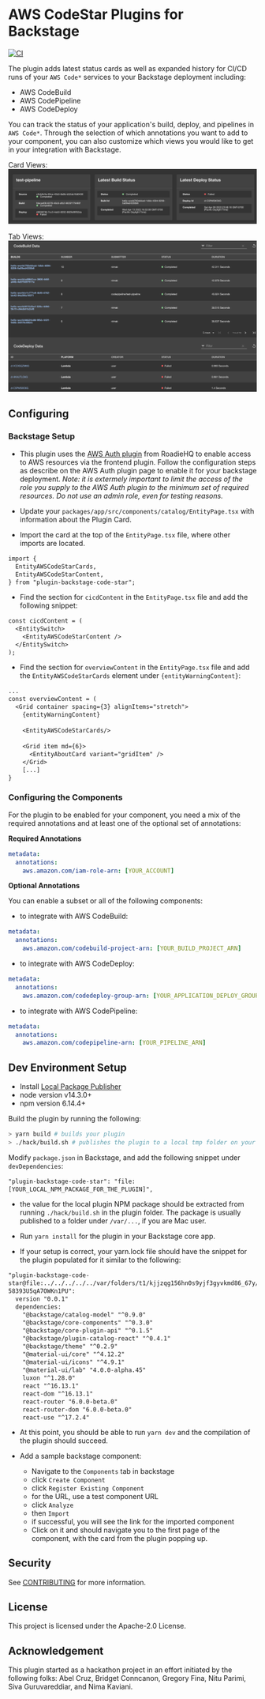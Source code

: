 # AWS CodeStar Plugins for Backstage

[![CI](https://github.com/awslabs/aws-codestar-plugins-for-backstage/actions/workflows/ci.yml/badge.svg?branch=main)](https://github.com/awslabs/aws-codestar-plugins-for-backstage/actions/workflows/ci.yml)

The plugin adds latest status cards as well as expanded history for CI/CD runs of your `AWS Code*` services to your Backstage deployment including:

- AWS CodeBuild
- AWS CodePipeline
- AWS CodeDeploy

You can track the status of your application's build, deploy, and pipelines in `AWS Code*`. Through the selection of which annotations you want to add to your component, you can also customize which views you would like to get in your integration with Backstage.

Card Views:
![card image](./pics/code-cards.png)

Tab Views:
![ci/cd image](./pics/cicd-tab.png)

## Configuring

### Backstage Setup

- This plugin uses the [AWS
  Auth plugin](https://github.com/RoadieHQ/roadie-backstage-plugins/tree/main/plugins/backend/backstage-plugin-aws-auth) from RoadieHQ to
  enable access to AWS resources via the frontend plugin. Follow the
  configuration steps as describe on the AWS Auth plugin page to enable it for your
  backstage deployment. _Note: it is extermely important to limit the access of
  the role you supply to the AWS Auth plugin to the minimum set of required
  resources. Do not use an admin role, even for testing reasons._

- Update your `packages/app/src/components/catalog/EntityPage.tsx` with
  information about the Plugin Card.

- Import the card at the top of the `EntityPage.tsx` file, where other
  imports are located.

```tsx
import {
  EntityAWSCodeStarCards,
  EntityAWSCodeStarContent,
} from "plugin-backstage-code-star";
```

- Find the section for `cicdContent` in the `EntityPage.tsx` file and add the
  following snippet:

```tsx
const cicdContent = (
  <EntitySwitch>
    <EntityAWSCodeStarContent />
  </EntitySwitch>
);
```

- Find the section for `overviewContent` in the `EntityPage.tsx` file and add the `EntityAWSCodeStarCards` element under `{entityWarningContent}`:

```tsx
...
const overviewContent = (
  <Grid container spacing={3} alignItems="stretch">
    {entityWarningContent}

    <EntityAWSCodeStarCards/>

    <Grid item md={6}>
      <EntityAboutCard variant="gridItem" />
    </Grid>
    [...]
}
```

### Configuring the Components

For the plugin to be enabled for your component, you need a mix of the required
annotations and at least one of the optional set of annotations:

**Required Annotations**

```yaml
metadata:
  annotations:
    aws.amazon.com/iam-role-arn: [YOUR_ACCOUNT]
```

**Optional Annotations**

You can enable a subset or all of the following components:

- to integrate with AWS CodeBuild:

```yaml
metadata:
  annotations:
    aws.amazon.com/codebuild-project-arn: [YOUR_BUILD_PROJECT_ARN]
```

- to integrate with AWS CodeDeploy:

```yaml
metadata:
  annotations:
    aws.amazon.com/codedeploy-group-arn: [YOUR_APPLICATION_DEPLOY_GROUP_ARN]
```

- to integrate with AWS CodePipeline:

```yaml
metadata:
  annotations:
    aws.amazon.com/codepipeline-arn: [YOUR_PIPELINE_ARN]
```

## Dev Environment Setup

- Install [Local Package Publisher](https://www.npmjs.com/package/local-package-publisher)
- node version v14.3.0+
- npm version 6.14.4+

Build the plugin by running the following:

```bash
> yarn build # builds your plugin
> ./hack/build.sh # publishes the plugin to a local tmp folder on your machine
```

Modify `package.json` in Backstage, and add the following snippet under
`devDependencies`:

```
"plugin-backstage-code-star": "file:[YOUR_LOCAL_NPM_PACKAGE_FOR_THE_PLUGIN]",
```

- the value for the local plugin NPM package should be extracted from running
  `./hack/build.sh` in the plugin folder. The package is usually published to a
  folder under `/var/...`, if you are Mac user.

- Run `yarn install` for the plugin in your Backstage core app.

- If your setup is correct, your yarn.lock file should have the snippet for the
  plugin populated for it similar to the following:

```
"plugin-backstage-code-star@file:../../../../../var/folders/t1/kjjzqg156hn0s9yjf3gyvkmd86_67y/T/tmp-58393U5qA7OWKn1PU":
  version "0.0.1"
  dependencies:
    "@backstage/catalog-model" "^0.9.0"
    "@backstage/core-components" "^0.3.0"
    "@backstage/core-plugin-api" "^0.1.5"
    "@backstage/plugin-catalog-react" "^0.4.1"
    "@backstage/theme" "^0.2.9"
    "@material-ui/core" "^4.12.2"
    "@material-ui/icons" "^4.9.1"
    "@material-ui/lab" "4.0.0-alpha.45"
    luxon "^1.28.0"
    react "^16.13.1"
    react-dom "^16.13.1"
    react-router "6.0.0-beta.0"
    react-router-dom "6.0.0-beta.0"
    react-use "^17.2.4"
```

- At this point, you should be able to run `yarn dev` and the compilation of the
  plugin should succeed.

- Add a sample backstage component:
  - Navigate to the `Components` tab in backstage
  - click `Create Component`
  - click `Register Existing Component`
  - for the URL, use a test component URL
  - click `Analyze`
  - then `Import`
  - if successful, you will see the link for the imported component
  - Click on it and should navigate you to the first page of the component, with
    the card from the plugin popping up.

## Security

See [CONTRIBUTING](CONTRIBUTING.md#security-issue-notifications) for more information.

## License

This project is licensed under the Apache-2.0 License.

## Acknowledgement

This plugin started as a hackathon project in an effort initiated by the following
folks: Abel Cruz, Bridget Conncanon, Gregory Fina, Nitu Parimi, Siva
Guruvareddiar, and Nima Kaviani.

